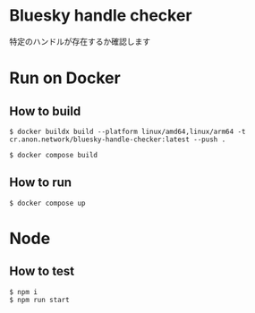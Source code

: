 Bluesky handle checker
=======


特定のハンドルが存在するか確認します


# Run on Docker

## How to build

```shell
$ docker buildx build --platform linux/amd64,linux/arm64 -t cr.anon.network/bluesky-handle-checker:latest --push .
```

```shell
$ docker compose build
```

## How to run

```shell
$ docker compose up
```

# Node

## How to test

```shell
$ npm i
$ npm run start
```
